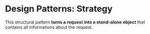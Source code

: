 # Design Patterns: Strategy

This structural pattern __turns a request into a stand-alone object__ that contains all informations about the request.